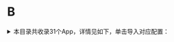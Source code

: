 # B
<details>
<summary>
本目录共收录31个App，详情见如下，单击导入对应配置：
</summary>

- [Blued](https://quantumult.app/x/open-app/add-resource?remote-resource=%7B%22rewrite_remote%22%3A%20%5B%22https%3A%2F%2Fraw.githubusercontent.com%2Fzirawell%2FR-Store%2Fmain%2FRule%2FQuanX%2FAdblock%2FApp%2FB%2FBlued%2Frewrite%2Fblued.conf%2C%20tag%3DBlued%22%5D%7D)
- [Boss直聘](https://quantumult.app/x/open-app/add-resource?remote-resource=%7B%22rewrite_remote%22%3A%20%5B%22https%3A%2F%2Fraw.githubusercontent.com%2Fzirawell%2FR-Store%2Fmain%2FRule%2FQuanX%2FAdblock%2FApp%2FB%2FBoss%E7%9B%B4%E8%81%98%2Frewrite%2Fboss.conf%2C%20tag%3DBoss%E7%9B%B4%E8%81%98%22%5D%7D)
- [不背单词](https://quantumult.app/x/open-app/add-resource?remote-resource=%7B%22rewrite_remote%22%3A%20%5B%22https%3A%2F%2Fraw.githubusercontent.com%2Fzirawell%2FR-Store%2Fmain%2FRule%2FQuanX%2FAdblock%2FApp%2FB%2F%E4%B8%8D%E8%83%8C%E5%8D%95%E8%AF%8D%2Frewrite%2Fbeingfine.conf%2C%20tag%3D%E4%B8%8D%E8%83%8C%E5%8D%95%E8%AF%8D%22%5D%7D)
- [北京银行](https://quantumult.app/x/open-app/add-resource?remote-resource=%7B%22rewrite_remote%22%3A%20%5B%22https%3A%2F%2Fraw.githubusercontent.com%2Fzirawell%2FR-Store%2Fmain%2FRule%2FQuanX%2FAdblock%2FApp%2FB%2F%E5%8C%97%E4%BA%AC%E9%93%B6%E8%A1%8C%2Frewrite%2Fbankofbeijing.conf%2C%20tag%3D%E5%8C%97%E4%BA%AC%E9%93%B6%E8%A1%8C%22%5D%7D)
- [北京首汽](https://quantumult.app/x/open-app/add-resource?remote-resource=%7B%22rewrite_remote%22%3A%20%5B%22https%3A%2F%2Fraw.githubusercontent.com%2Fzirawell%2FR-Store%2Fmain%2FRule%2FQuanX%2FAdblock%2FApp%2FB%2F%E5%8C%97%E4%BA%AC%E9%A6%96%E6%B1%BD%2Frewrite%2Fshouqiev.conf%2C%20tag%3D%E5%8C%97%E4%BA%AC%E9%A6%96%E6%B1%BD%22%5D%7D)
- [半月谈](https://quantumult.app/x/open-app/add-resource?remote-resource=%7B%22rewrite_remote%22%3A%20%5B%22https%3A%2F%2Fraw.githubusercontent.com%2Fzirawell%2FR-Store%2Fmain%2FRule%2FQuanX%2FAdblock%2FApp%2FB%2F%E5%8D%8A%E6%9C%88%E8%B0%88%2Frewrite%2Fbanyuetan.conf%2C%20tag%3D%E5%8D%8A%E6%9C%88%E8%B0%88%22%5D%7D)
- [哔哩哔哩](https://quantumult.app/x/open-app/add-resource?remote-resource=%7B%22filter_remote%22%3A%20%5B%22https%3A%2F%2Fraw.githubusercontent.com%2Fzirawell%2FR-Store%2Fmain%2FRule%2FQuanX%2FAdblock%2FApp%2FB%2F%E5%93%94%E5%93%A9%E5%93%94%E5%93%A9%2Ffilter%2Fbilibili.list%2C%20tag%3D%E5%93%94%E5%93%A9%E5%93%94%E5%93%A9%22%5D%2C%22rewrite_remote%22%3A%20%5B%22https%3A%2F%2Fraw.githubusercontent.com%2Fzirawell%2FR-Store%2Fmain%2FRule%2FQuanX%2FAdblock%2FApp%2FB%2F%E5%93%94%E5%93%A9%E5%93%94%E5%93%A9%2Frewrite%2Fbilibili.conf%2C%20tag%3D%E5%93%94%E5%93%A9%E5%93%94%E5%93%A9%22%5D%7D)
- [哔哩哔哩(国际版）](https://quantumult.app/x/open-app/add-resource?remote-resource=%7B%22filter_remote%22%3A%20%5B%22https%3A%2F%2Fraw.githubusercontent.com%2Fzirawell%2FR-Store%2Fmain%2FRule%2FQuanX%2FAdblock%2FApp%2FB%2F%E5%93%94%E5%93%A9%E5%93%94%E5%93%A9%28%E5%9B%BD%E9%99%85%E7%89%88%EF%BC%89%2Ffilter%2Fbilibili-white.list%2C%20tag%3D%E5%93%94%E5%93%A9%E5%93%94%E5%93%A9%28%E5%9B%BD%E9%99%85%E7%89%88%EF%BC%89%22%5D%7D)
- [哔哩哔哩漫画](https://quantumult.app/x/open-app/add-resource?remote-resource=%7B%22rewrite_remote%22%3A%20%5B%22https%3A%2F%2Fraw.githubusercontent.com%2Fzirawell%2FR-Store%2Fmain%2FRule%2FQuanX%2FAdblock%2FApp%2FB%2F%E5%93%94%E5%93%A9%E5%93%94%E5%93%A9%E6%BC%AB%E7%94%BB%2Frewrite%2FbilibiliManga.conf%2C%20tag%3D%E5%93%94%E5%93%A9%E5%93%94%E5%93%A9%E6%BC%AB%E7%94%BB%22%5D%7D)
- [宝宝树](https://quantumult.app/x/open-app/add-resource?remote-resource=%7B%22filter_remote%22%3A%20%5B%22https%3A%2F%2Fraw.githubusercontent.com%2Fzirawell%2FR-Store%2Fmain%2FRule%2FQuanX%2FAdblock%2FApp%2FB%2F%E5%AE%9D%E5%AE%9D%E6%A0%91%2Ffilter%2Fbabytree.list%2C%20tag%3D%E5%AE%9D%E5%AE%9D%E6%A0%91%22%5D%2C%22rewrite_remote%22%3A%20%5B%22https%3A%2F%2Fraw.githubusercontent.com%2Fzirawell%2FR-Store%2Fmain%2FRule%2FQuanX%2FAdblock%2FApp%2FB%2F%E5%AE%9D%E5%AE%9D%E6%A0%91%2Frewrite%2Fbabytree.conf%2C%20tag%3D%E5%AE%9D%E5%AE%9D%E6%A0%91%22%5D%7D)
- [巴哈姆特動畫瘋](https://quantumult.app/x/open-app/add-resource?remote-resource=%7B%22rewrite_remote%22%3A%20%5B%22https%3A%2F%2Fraw.githubusercontent.com%2Fzirawell%2FR-Store%2Fmain%2FRule%2FQuanX%2FAdblock%2FApp%2FB%2F%E5%B7%B4%E5%93%88%E5%A7%86%E7%89%B9%E5%8B%95%E7%95%AB%E7%98%8B%2Frewrite%2Fgamer.conf%2C%20tag%3D%E5%B7%B4%E5%93%88%E5%A7%86%E7%89%B9%E5%8B%95%E7%95%AB%E7%98%8B%22%5D%7D)
- [巴士管家](https://quantumult.app/x/open-app/add-resource?remote-resource=%7B%22rewrite_remote%22%3A%20%5B%22https%3A%2F%2Fraw.githubusercontent.com%2Fzirawell%2FR-Store%2Fmain%2FRule%2FQuanX%2FAdblock%2FApp%2FB%2F%E5%B7%B4%E5%A3%AB%E7%AE%A1%E5%AE%B6%2Frewrite%2Fchebada.conf%2C%20tag%3D%E5%B7%B4%E5%A3%AB%E7%AE%A1%E5%AE%B6%22%5D%7D)
- [币世界](https://quantumult.app/x/open-app/add-resource?remote-resource=%7B%22rewrite_remote%22%3A%20%5B%22https%3A%2F%2Fraw.githubusercontent.com%2Fzirawell%2FR-Store%2Fmain%2FRule%2FQuanX%2FAdblock%2FApp%2FB%2F%E5%B8%81%E4%B8%96%E7%95%8C%2Frewrite%2Fbishijie.conf%2C%20tag%3D%E5%B8%81%E4%B8%96%E7%95%8C%22%5D%7D)
- [币安](https://quantumult.app/x/open-app/add-resource?remote-resource=%7B%22rewrite_remote%22%3A%20%5B%22https%3A%2F%2Fraw.githubusercontent.com%2Fzirawell%2FR-Store%2Fmain%2FRule%2FQuanX%2FAdblock%2FApp%2FB%2F%E5%B8%81%E5%AE%89%2Frewrite%2Fbinance.conf%2C%20tag%3D%E5%B8%81%E5%AE%89%22%5D%7D)
- [必胜客](https://quantumult.app/x/open-app/add-resource?remote-resource=%7B%22rewrite_remote%22%3A%20%5B%22https%3A%2F%2Fraw.githubusercontent.com%2Fzirawell%2FR-Store%2Fmain%2FRule%2FQuanX%2FAdblock%2FApp%2FB%2F%E5%BF%85%E8%83%9C%E5%AE%A2%2Frewrite%2Fpizzahut.conf%2C%20tag%3D%E5%BF%85%E8%83%9C%E5%AE%A2%22%5D%7D)
- [本来生活](https://quantumult.app/x/open-app/add-resource?remote-resource=%7B%22rewrite_remote%22%3A%20%5B%22https%3A%2F%2Fraw.githubusercontent.com%2Fzirawell%2FR-Store%2Fmain%2FRule%2FQuanX%2FAdblock%2FApp%2FB%2F%E6%9C%AC%E6%9D%A5%E7%94%9F%E6%B4%BB%2Frewrite%2Fbenlailife.conf%2C%20tag%3D%E6%9C%AC%E6%9D%A5%E7%94%9F%E6%B4%BB%22%5D%7D)
- [比亚迪](https://quantumult.app/x/open-app/add-resource?remote-resource=%7B%22rewrite_remote%22%3A%20%5B%22https%3A%2F%2Fraw.githubusercontent.com%2Fzirawell%2FR-Store%2Fmain%2FRule%2FQuanX%2FAdblock%2FApp%2FB%2F%E6%AF%94%E4%BA%9A%E8%BF%AA%2Frewrite%2Fbyd.conf%2C%20tag%3D%E6%AF%94%E4%BA%9A%E8%BF%AA%22%5D%7D)
- [比特球网盘](https://quantumult.app/x/open-app/add-resource?remote-resource=%7B%22rewrite_remote%22%3A%20%5B%22https%3A%2F%2Fraw.githubusercontent.com%2Fzirawell%2FR-Store%2Fmain%2FRule%2FQuanX%2FAdblock%2FApp%2FB%2F%E6%AF%94%E7%89%B9%E7%90%83%E7%BD%91%E7%9B%98%2Frewrite%2Fbitqiu.conf%2C%20tag%3D%E6%AF%94%E7%89%B9%E7%90%83%E7%BD%91%E7%9B%98%22%5D%7D)
- [波点音乐](https://quantumult.app/x/open-app/add-resource?remote-resource=%7B%22rewrite_remote%22%3A%20%5B%22https%3A%2F%2Fraw.githubusercontent.com%2Fzirawell%2FR-Store%2Fmain%2FRule%2FQuanX%2FAdblock%2FApp%2FB%2F%E6%B3%A2%E7%82%B9%E9%9F%B3%E4%B9%90%2Frewrite%2Fbodian.conf%2C%20tag%3D%E6%B3%A2%E7%82%B9%E9%9F%B3%E4%B9%90%22%5D%7D)
- [百信银行](https://quantumult.app/x/open-app/add-resource?remote-resource=%7B%22rewrite_remote%22%3A%20%5B%22https%3A%2F%2Fraw.githubusercontent.com%2Fzirawell%2FR-Store%2Fmain%2FRule%2FQuanX%2FAdblock%2FApp%2FB%2F%E7%99%BE%E4%BF%A1%E9%93%B6%E8%A1%8C%2Frewrite%2Faibank.conf%2C%20tag%3D%E7%99%BE%E4%BF%A1%E9%93%B6%E8%A1%8C%22%5D%7D)
- [百度地图](https://quantumult.app/x/open-app/add-resource?remote-resource=%7B%22filter_remote%22%3A%20%5B%22https%3A%2F%2Fraw.githubusercontent.com%2Fzirawell%2FR-Store%2Fmain%2FRule%2FQuanX%2FAdblock%2FApp%2FB%2F%E7%99%BE%E5%BA%A6%E5%9C%B0%E5%9B%BE%2Ffilter%2Fbaidumap.list%2C%20tag%3D%E7%99%BE%E5%BA%A6%E5%9C%B0%E5%9B%BE%22%5D%2C%22rewrite_remote%22%3A%20%5B%22https%3A%2F%2Fraw.githubusercontent.com%2Fzirawell%2FR-Store%2Fmain%2FRule%2FQuanX%2FAdblock%2FApp%2FB%2F%E7%99%BE%E5%BA%A6%E5%9C%B0%E5%9B%BE%2Frewrite%2Fbaidumap.conf%2C%20tag%3D%E7%99%BE%E5%BA%A6%E5%9C%B0%E5%9B%BE%22%5D%7D)
- [百度文库](https://quantumult.app/x/open-app/add-resource?remote-resource=%7B%22rewrite_remote%22%3A%20%5B%22https%3A%2F%2Fraw.githubusercontent.com%2Fzirawell%2FR-Store%2Fmain%2FRule%2FQuanX%2FAdblock%2FApp%2FB%2F%E7%99%BE%E5%BA%A6%E6%96%87%E5%BA%93%2Frewrite%2Fbaiduwk.conf%2C%20tag%3D%E7%99%BE%E5%BA%A6%E6%96%87%E5%BA%93%22%5D%7D)
- [百度网盘](https://quantumult.app/x/open-app/add-resource?remote-resource=%7B%22rewrite_remote%22%3A%20%5B%22https%3A%2F%2Fraw.githubusercontent.com%2Fzirawell%2FR-Store%2Fmain%2FRule%2FQuanX%2FAdblock%2FApp%2FB%2F%E7%99%BE%E5%BA%A6%E7%BD%91%E7%9B%98%2Frewrite%2Fbaidupan.conf%2C%20tag%3D%E7%99%BE%E5%BA%A6%E7%BD%91%E7%9B%98%22%5D%7D)
- [百度翻译](https://quantumult.app/x/open-app/add-resource?remote-resource=%7B%22rewrite_remote%22%3A%20%5B%22https%3A%2F%2Fraw.githubusercontent.com%2Fzirawell%2FR-Store%2Fmain%2FRule%2FQuanX%2FAdblock%2FApp%2FB%2F%E7%99%BE%E5%BA%A6%E7%BF%BB%E8%AF%91%2Frewrite%2Fbaidutranslate.conf%2C%20tag%3D%E7%99%BE%E5%BA%A6%E7%BF%BB%E8%AF%91%22%5D%7D)
- [百度贴吧](https://quantumult.app/x/open-app/add-resource?remote-resource=%7B%22filter_remote%22%3A%20%5B%22https%3A%2F%2Fraw.githubusercontent.com%2Fzirawell%2FR-Store%2Fmain%2FRule%2FQuanX%2FAdblock%2FApp%2FB%2F%E7%99%BE%E5%BA%A6%E8%B4%B4%E5%90%A7%2Ffilter%2Fbaidutieba.list%2C%20tag%3D%E7%99%BE%E5%BA%A6%E8%B4%B4%E5%90%A7%22%5D%2C%22rewrite_remote%22%3A%20%5B%22https%3A%2F%2Fraw.githubusercontent.com%2Fzirawell%2FR-Store%2Fmain%2FRule%2FQuanX%2FAdblock%2FApp%2FB%2F%E7%99%BE%E5%BA%A6%E8%B4%B4%E5%90%A7%2Frewrite%2Fbaidutieba.conf%2C%20tag%3D%E7%99%BE%E5%BA%A6%E8%B4%B4%E5%90%A7%22%5D%7D)
- [百度输入法](https://quantumult.app/x/open-app/add-resource?remote-resource=%7B%22rewrite_remote%22%3A%20%5B%22https%3A%2F%2Fraw.githubusercontent.com%2Fzirawell%2FR-Store%2Fmain%2FRule%2FQuanX%2FAdblock%2FApp%2FB%2F%E7%99%BE%E5%BA%A6%E8%BE%93%E5%85%A5%E6%B3%95%2Frewrite%2Fbaiduinput.conf%2C%20tag%3D%E7%99%BE%E5%BA%A6%E8%BE%93%E5%85%A5%E6%B3%95%22%5D%7D)
- [百词斩](https://quantumult.app/x/open-app/add-resource?remote-resource=%7B%22filter_remote%22%3A%20%5B%22https%3A%2F%2Fraw.githubusercontent.com%2Fzirawell%2FR-Store%2Fmain%2FRule%2FQuanX%2FAdblock%2FApp%2FB%2F%E7%99%BE%E8%AF%8D%E6%96%A9%2Ffilter%2Fbaicizhan.list%2C%20tag%3D%E7%99%BE%E8%AF%8D%E6%96%A9%22%5D%2C%22rewrite_remote%22%3A%20%5B%22https%3A%2F%2Fraw.githubusercontent.com%2Fzirawell%2FR-Store%2Fmain%2FRule%2FQuanX%2FAdblock%2FApp%2FB%2F%E7%99%BE%E8%AF%8D%E6%96%A9%2Frewrite%2Fbaicizhan.conf%2C%20tag%3D%E7%99%BE%E8%AF%8D%E6%96%A9%22%5D%7D)
- [缤纷生活](https://quantumult.app/x/open-app/add-resource?remote-resource=%7B%22rewrite_remote%22%3A%20%5B%22https%3A%2F%2Fraw.githubusercontent.com%2Fzirawell%2FR-Store%2Fmain%2FRule%2FQuanX%2FAdblock%2FApp%2FB%2F%E7%BC%A4%E7%BA%B7%E7%94%9F%E6%B4%BB%2Frewrite%2Fbfsh.conf%2C%20tag%3D%E7%BC%A4%E7%BA%B7%E7%94%9F%E6%B4%BB%22%5D%7D)
- [菠萝包轻小说](https://quantumult.app/x/open-app/add-resource?remote-resource=%7B%22rewrite_remote%22%3A%20%5B%22https%3A%2F%2Fraw.githubusercontent.com%2Fzirawell%2FR-Store%2Fmain%2FRule%2FQuanX%2FAdblock%2FApp%2FB%2F%E8%8F%A0%E8%90%9D%E5%8C%85%E8%BD%BB%E5%B0%8F%E8%AF%B4%2Frewrite%2Fsfacg.conf%2C%20tag%3D%E8%8F%A0%E8%90%9D%E5%8C%85%E8%BD%BB%E5%B0%8F%E8%AF%B4%22%5D%7D)
- [薄荷健康](https://quantumult.app/x/open-app/add-resource?remote-resource=%7B%22rewrite_remote%22%3A%20%5B%22https%3A%2F%2Fraw.githubusercontent.com%2Fzirawell%2FR-Store%2Fmain%2FRule%2FQuanX%2FAdblock%2FApp%2FB%2F%E8%96%84%E8%8D%B7%E5%81%A5%E5%BA%B7%2Frewrite%2Fboohee.conf%2C%20tag%3D%E8%96%84%E8%8D%B7%E5%81%A5%E5%BA%B7%22%5D%7D)
- [贝壳找房](https://quantumult.app/x/open-app/add-resource?remote-resource=%7B%22rewrite_remote%22%3A%20%5B%22https%3A%2F%2Fraw.githubusercontent.com%2Fzirawell%2FR-Store%2Fmain%2FRule%2FQuanX%2FAdblock%2FApp%2FB%2F%E8%B4%9D%E5%A3%B3%E6%89%BE%E6%88%BF%2Frewrite%2Fke.conf%2C%20tag%3D%E8%B4%9D%E5%A3%B3%E6%89%BE%E6%88%BF%22%5D%7D)

</details>